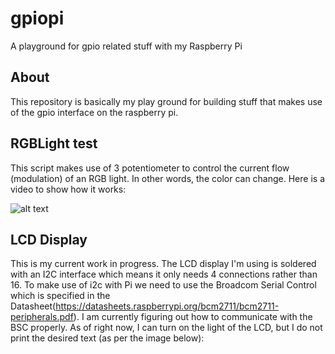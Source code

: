 # gpiopi
A playground for gpio related stuff with my Raspberry Pi

## About

This repository is basically my play ground for building stuff that makes use of the gpio interface on the raspberry pi.

## RGBLight test

This script makes use of 3 potentiometer to control the current flow (modulation) of an RGB light. In other words, the color can change. Here is a video to show how it works:

![alt text](https://streamable.com/kvzzin)

## LCD Display

This is my current work in progress. The LCD display I'm using is soldered with an I2C interface which means it only needs 4 connections rather than 16. To make use of i2c with
Pi we need to use the Broadcom Serial Control which is specified in the Datasheet(https://datasheets.raspberrypi.org/bcm2711/bcm2711-peripherals.pdf). I am currently figuring out how
to communicate with the BSC properly. As of right now, I can turn on the light of the LCD, but I do not print the desired text (as per the image below):

